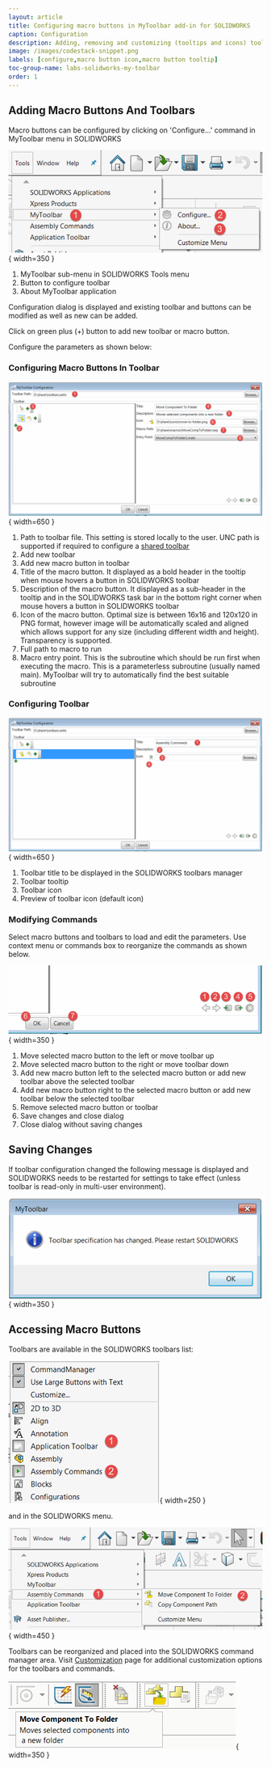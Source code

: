 ```yaml
---
layout: article
title: Configuring macro buttons in MyToolbar add-in for SOLIDWORKS
caption: Configuration
description: Adding, removing and customizing (tooltips and icons) toolbars and macro buttons in MyToolbar add-in for SOLIDWORKS
image: /images/codestack-snippet.png
labels: [configure,macro button icon,macro button tooltip]
toc-group-name: labs-solidworks-my-toolbar
order: 1
---
```

## Adding Macro Buttons And Toolbars

Macro buttons can be configured by clicking on 'Configure...' command in MyToolbar menu in SOLIDWORKS

![MyToolbar add-in menu in SOLIDWORKS](my-toolbar-menu.png){ width=350 }

1. MyToolbar sub-menu in SOLIDWORKS Tools menu
1. Button to configure toolbar
1. About MyToolbar application

Configuration dialog is displayed and existing toolbar and buttons can be modified as well as new can be added.

Click on green plus (+) button to add new toolbar or macro button.

Configure the parameters as shown below:

### Configuring Macro Buttons In Toolbar

![Editing macro button in MyToolbar](edit-macro.png){ width=650 }

1. Path to toolbar file. This setting is stored locally to the user. UNC path is supported if required to configure a [shared toolbar](/labs/solidworks/my-toolbar/user-guide/multi-user/)
1. Add new toolbar
1. Add new macro button in toolbar
1. Title of the macro button. It displayed as a bold header in the tooltip when mouse hovers a button in SOLIDWORKS toolbar
1. Description of the macro button. It displayed as a sub-header in the tooltip and in the SOLIDWORKS task bar in the bottom right corner when mouse hovers a button in SOLIDWORKS toolbar
1. Icon of the macro button. Optimal size is between 16x16 and 120x120 in PNG format, however image will be automatically scaled and aligned which allows support for any size (including different width and height). Transparency is supported.
1. Full path to macro to run
1. Macro entry point. This is the subroutine which should be run first when executing the macro. This is a parameterless subroutine (usually named main). MyToolbar will try to automatically find the best suitable subroutine

### Configuring Toolbar

![Editing toolbar in MyToolbar](edit-toolbar.png){ width=650 }

1. Toolbar title to be displayed in the SOLIDWORKS toolbars manager
1. Toolbar tooltip
1. Toolbar icon
1. Preview of toolbar icon (default icon)

### Modifying Commands

Select macro buttons and toolbars to load and edit the parameters. Use context menu or commands box to reorganize the commands as shown below.

![Caption](modifying-commands.png){ width=350 }

1. Move selected macro button to the left or move toolbar up
1. Move selected macro button to the right or move toolbar down
1. Add new macro button left to the selected macro button or add new toolbar above the selected toolbar
1. Add new macro button right to the selected macro button or add new toolbar below the selected toolbar
1. Remove selected macro button or toolbar
1. Save changes and close dialog
1. Close dialog without saving changes

## Saving Changes

If toolbar configuration changed the following message is displayed and SOLIDWORKS needs to be restarted for settings to take effect (unless toolbar is read-only in multi-user environment).

![MyToolbar specification changed notification](toolbar-spec-changed.png){ width=350 }

## Accessing Macro Buttons

Toolbars are available in the SOLIDWORKS toolbars list:

![SOLIDWORKS toolbars list](solidworks-toolbars.png){ width=250 }

and in the SOLIDWORKS menu.

![Macro buttons in SOLIDWORKS menu](my-toolbar-commands-menu.png){ width=450 }

Toolbars can be reorganized and placed into the SOLIDWORKS command manager area. Visit [Customization](/solidworks/my-toolbar/user-guide/customization/) page for additional customization options for the toolbars and commands.

![Macro buttons in SOLIDWORKS toolbar](my-toolbar-commands.png){ width=350 }